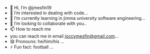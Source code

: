 - 👋 Hi, I’m @jmesfin19
- 👀 I’m interested in dealing with code...
- 🌱 I’m currently learning in jimma university software engineering...
- 💞️ I’m looking to collaborate with you..
- 📫 How to reach me
- you can reach me in email joccymesfin@gmail.com...
- 😄 Pronouns: he/him/his ...
- ⚡ Fun fact: football ...

<!---
jmesfin19/jmesfin19 is a ✨ special ✨ repository because its `README.md` (this file) appears on your GitHub profile.
You can click the Preview link to take a look at your changes.
--->
